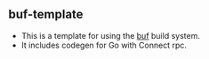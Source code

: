 ## buf-template

- This is a template for using the [buf](https://buf.build) build system. 
- It includes codegen for Go with Connect rpc.